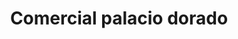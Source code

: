 ---
title: "Comercial palacio dorado"
url: /puerto-la-cruz/comercial-palacio-dorado/
shop: tienda rural
---